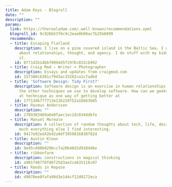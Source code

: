 ```yaml
---
title: Adam Keys - Blogroll
date: ""
description: ""
params:
  link: https://therealadam.com/.well-known/recommendations.opml
  blogroll_id: 9c926b53f0c9c2eae0b00ac7b25b6099
  recommends:
  - title: Escaping Flatland
    description: I live on a pine covered island in the Baltic Sea. I write essays
      about relationships, thought, and agency. I do stuff with my kids. That's about
      it.
    id: 0771d2b14bb70994d5f197bc832cb992
  - title: Craig Mod — Writer + Photographer
    description: Essays and updates from craigmod.com
    id: 157388c6381cf943ac33262ca1cfadbd
  - title: 'Software Design: Tidy First?'
    description: Software design is an exercise in human relationships. So are all
      the other techniques we use to develop software. How can we geeks get better
      at technique as one way of getting better at
    id: 17f13db777713e22b22df52a1bb63b85
  - title: Rasmus Andersson
    description: ""
    id: 2789383469a6e0faec1ec2dc034ddbfe
  - title: Manuel Moreale
    description: A collection of random thoughts about tech, life, design and pretty
      much everything else I find interesting.
    id: 9417e92ed42b42a9df3959016838f82d
  - title: Austin Kleon
    description: ""
    id: 9e45c400b029bccfa20b46d1d918446e
  - title: ribbonfarm
    description: constructions in magical thinking
    id: a901f487f8fd6f25d3ae2ca635116c07
  - title: Rands in Repose
    description: ""
    id: d9078ee0fafa99d3e144cf12d8172eca
---
```

